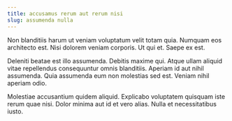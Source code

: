 ```yaml
---
title: accusamus rerum aut rerum nisi
slug: assumenda nulla
---
```


Non blanditiis harum ut veniam voluptatum velit totam quia. Numquam eos architecto est. Nisi dolorem veniam corporis. Ut qui et. Saepe ex est.

Deleniti beatae est illo assumenda. Debitis maxime qui. Atque ullam aliquid vitae repellendus consequuntur omnis blanditiis. Aperiam id aut nihil assumenda. Quia assumenda eum non molestias sed est. Veniam nihil aperiam odio.

Molestiae accusantium quidem aliquid. Explicabo voluptatem quisquam iste rerum quae nisi. Dolor minima aut id et vero alias. Nulla et necessitatibus iusto.
